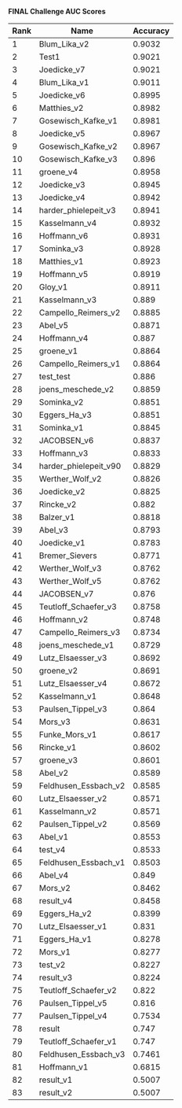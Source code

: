 **FINAL Challenge AUC Scores**


|Rank|Name|Accuracy|
|----|-----|---|
|1|Blum_Lika_v2|0.9032| 
|2|Test1|0.9021| 
|3|Joedicke_v7|0.9021| 
|4|Blum_Lika_v1|0.9011| 
|5|Joedicke_v6|0.8995| 
|6|Matthies_v2|0.8982| 
|7|Gosewisch_Kafke_v1|0.8981| 
|8|Joedicke_v5|0.8967| 
|9|Gosewisch_Kafke_v2|0.8967| 
|10|Gosewisch_Kafke_v3|0.896| 
|11|groene_v4|0.8958| 
|12|Joedicke_v3|0.8945| 
|13|Joedicke_v4|0.8942| 
|14|harder_phielepeit_v3|0.8941| 
|15|Kasselmann_v4|0.8932| 
|16|Hoffmann_v6|0.8931| 
|17|Sominka_v3|0.8928| 
|18|Matthies_v1|0.8923| 
|19|Hoffmann_v5|0.8919| 
|20|Gloy_v1|0.8911| 
|21|Kasselmann_v3|0.889| 
|22|Campello_Reimers_v2|0.8885| 
|23|Abel_v5|0.8871| 
|24|Hoffmann_v4|0.887| 
|25|groene_v1|0.8864| 
|26|Campello_Reimers_v1|0.8864| 
|27|test_test|0.886| 
|28|joens_meschede_v2|0.8859| 
|29|Sominka_v2|0.8851| 
|30|Eggers_Ha_v3|0.8851| 
|31|Sominka_v1|0.8845| 
|32|JACOBSEN_v6|0.8837| 
|33|Hoffmann_v3|0.8833| 
|34|harder_phielepeit_v90|0.8829| 
|35|Werther_Wolf_v2|0.8826| 
|36|Joedicke_v2|0.8825| 
|37|Rincke_v2|0.882| 
|38|Balzer_v1|0.8818| 
|39|Abel_v3|0.8793| 
|40|Joedicke_v1|0.8783| 
|41|Bremer_Sievers|0.8771| 
|42|Werther_Wolf_v3|0.8762| 
|43|Werther_Wolf_v5|0.8762| 
|44|JACOBSEN_v7|0.876| 
|45|Teutloff_Schaefer_v3|0.8758| 
|46|Hoffmann_v2|0.8748| 
|47|Campello_Reimers_v3|0.8734| 
|48|joens_meschede_v1|0.8729| 
|49|Lutz_Elsaesser_v3|0.8692| 
|50|groene_v2|0.8691| 
|51|Lutz_Elsaesser_v4|0.8672| 
|52|Kasselmann_v1|0.8648| 
|53|Paulsen_Tippel_v3|0.864| 
|54|Mors_v3|0.8631| 
|55|Funke_Mors_v1|0.8617| 
|56|Rincke_v1|0.8602| 
|57|groene_v3|0.8601| 
|58|Abel_v2|0.8589| 
|59|Feldhusen_Essbach_v2|0.8585| 
|60|Lutz_Elsaesser_v2|0.8571| 
|61|Kasselmann_v2|0.8571| 
|62|Paulsen_Tippel_v2|0.8569| 
|63|Abel_v1|0.8553| 
|64|test_v4|0.8533| 
|65|Feldhusen_Essbach_v1|0.8503| 
|66|Abel_v4|0.849| 
|67|Mors_v2|0.8462| 
|68|result_v4|0.8458| 
|69|Eggers_Ha_v2|0.8399| 
|70|Lutz_Elsaesser_v1|0.831| 
|71|Eggers_Ha_v1|0.8278| 
|72|Mors_v1|0.8277| 
|73|test_v2|0.8227| 
|74|result_v3|0.8224| 
|75|Teutloff_Schaefer_v2|0.822| 
|76|Paulsen_Tippel_v5|0.816| 
|77|Paulsen_Tippel_v4|0.7534| 
|78|result|0.747| 
|79|Teutloff_Schaefer_v1|0.747| 
|80|Feldhusen_Essbach_v3|0.7461| 
|81|Hoffmann_v1|0.6815| 
|82|result_v1|0.5007| 
|83|result_v2|0.5007| 
